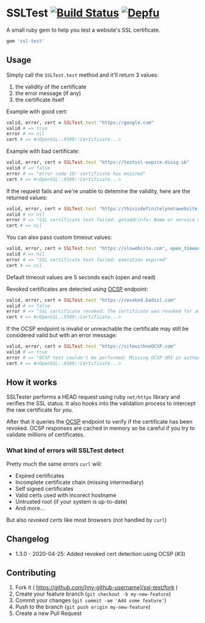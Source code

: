 # SSLTest [![Build Status](https://travis-ci.org/jarthod/ssl-test.svg?branch=master)](https://travis-ci.org/jarthod/ssl-test) [![Depfu](https://badges.depfu.com/badges/0d732c9cbec3fdaaac7c5ba5583269db/overview.svg)](https://depfu.com/github/jarthod/ssl-test)

A small ruby gem to help you test a website's SSL certificate.

```ruby
gem 'ssl-test'
```

## Usage

Simply call the `SSLTest.test` method and it'll return 3 values:

1. the validity of the certificate
2. the error message (if any)
3. the certificate itself

Example with good cert:
```ruby
valid, error, cert = SSLTest.test "https://google.com"
valid # => true
error # => nil
cert # => #<OpenSSL::X509::Certificate...>
```

Example with bad certificate:
```ruby
valid, error, cert = SSLTest.test "https://testssl-expire.disig.sk"
valid # => false
error # => "error code 10: certificate has expired"
cert # => #<OpenSSL::X509::Certificate...>
```

If the request fails and we're unable to detemine the validity, here are the returned values:
```ruby
valid, error, cert = SSLTest.test "https://thisisdefinitelynotawebsite.com"
valid # => nil
error # => "SSL certificate test failed: getaddrinfo: Name or service not known"
cert # => nil
```

You can also pass custom timeout values:
```ruby
valid, error, cert = SSLTest.test "https://slowebsite.com", open_timeout: 2, read_timeout: 2
valid # => nil
error # => "SSL certificate test failed: execution expired"
cert # => nil
```
Default timeout values are 5 seconds each (open and read)

Revoked certificates are detected using [OCSP](https://en.wikipedia.org/wiki/Online_Certificate_Status_Protocol) endpoint:
```ruby
valid, error, cert = SSLTest.test "https://revoked.badssl.com"
valid # => false
error # => "SSL certificate revoked: The certificate was revoked for an unknown reason (revocation date: 2019-10-07 20:30:39 UTC)"
cert # => #<OpenSSL::X509::Certificate...>
```

If the OCSP endpoint is invalid or unreachable the certificate may still be considered valid but with an error message:
```ruby
valid, error, cert = SSLTest.test "https://sitewithnoOCSP.com"
valid # => true
error # => "OCSP test couldn't be performed: Missing OCSP URI in authorityInfoAccess extension"
cert # => #<OpenSSL::X509::Certificate...>
```

## How it works

SSLTester performs a HEAD request using ruby `net/https` library and verifies the SSL status. It also hooks into the validation process to intercept the raw certificate for you.

After that it queries the [OCSP](https://en.wikipedia.org/wiki/Online_Certificate_Status_Protocol) endpoint to verify if the certificate has been revoked. OCSP responses are cached in memory so be careful if you try to validate millions of certificates.

### What kind of errors will SSLTest detect

Pretty much the same errors `curl` will:
- Expired certificates
- Incomplete certificate chain (missing intermediary)
- Self signed certificates
- Valid certs used with incorect hostname
- Untrusted root (if your system is up-to-date)
- And more...

But also *revoked certs* like most browsers (not handled by `curl`)

## Changelog

* 1.3.0 - 2020-04-25: Added revoked cert detection using OCSP (#3)

## Contributing

1. Fork it ( https://github.com/[my-github-username]/ssl-test/fork )
2. Create your feature branch (`git checkout -b my-new-feature`)
3. Commit your changes (`git commit -am 'Add some feature'`)
4. Push to the branch (`git push origin my-new-feature`)
5. Create a new Pull Request
